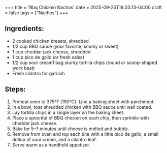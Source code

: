 +++
title = 'Bbq Chicken Nachos'
date = 2025-09-25T19:35:13-04:00
draft = false
tags = ["Nachos"]
+++



## Ingredients:
- 2 cooked chicken breasts, shredded
- 1/2 cup BBQ sauce (your favorite, smoky or sweet)
- 1 cup cheddar jack cheese, shredded
- 1 cup pico de gallo (or fresh salsa)
- 1/2 cup sour cream1 bag sturdy tortilla chips (round or scoop-shaped work best)
- Fresh cilantro for garnish

## Steps:
1. Preheat oven to 375°F (190°C). Line a baking sheet with parchment.
2. In a bowl, toss shredded chicken with BBQ sauce until well coated.
3. Lay tortilla chips in a single layer on the baking sheet.
4. Place a spoonful of BBQ chicken on each chip, then sprinkle with cheddar jack cheese.
5. Bake for 5–7 minutes until cheese is melted and bubbly.
6. Remove from oven and top each bite with a little pico de gallo, a small dollop of sour cream, and a cilantro leaf.
7. Serve warm as a handheld appetizer.
